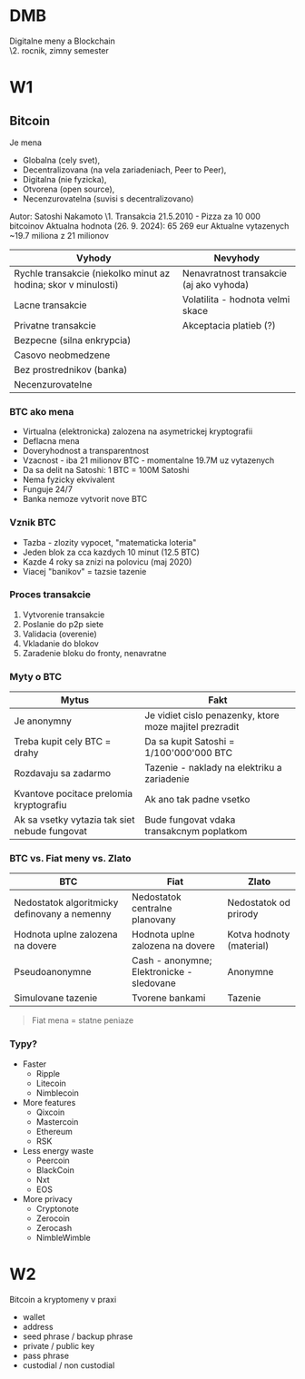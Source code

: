 # DMB
Digitalne meny a Blockchain  
\2. rocnik, zimny semester  

# W1
## Bitcoin
Je mena  
- Globalna (cely svet), 
- Decentralizovana (na vela zariadeniach, Peer to Peer),
- Digitalna (nie fyzicka), 
- Otvorena (open source), 
- Necenzurovatelna (suvisi s decentralizovano)

Autor: Satoshi Nakamoto
\1. Transakcia 21.5.2010 - Pizza za 10 000 bitcoinov
Aktualna hodnota (26. 9. 2024): 65 269 eur
Aktualne vytazenych ~19.7 miliona z 21 milionov

| Vyhody | Nevyhody |
|-|-|
| Rychle transakcie (niekolko minut az hodina; skor v minulosti) | Nenavratnost transakcie (aj ako vyhoda) |
| Lacne transakcie | Volatilita - hodnota velmi skace |
| Privatne transakcie | Akceptacia platieb (?) |
| Bezpecne (silna enkrypcia) |  |
| Casovo neobmedzene |  |
| Bez prostrednikov (banka) |  |
| Necenzurovatelne |  |

### BTC ako mena
- Virtualna (elektronicka) zalozena na asymetrickej kryptografii
- Deflacna mena 
- Doveryhodnost a transparentnost
- Vzacnost - iba 21 milionov BTC - momentalne 19.7M uz vytazenych
- Da sa delit na Satoshi: 1 BTC = 100M Satoshi
- Nema fyzicky ekvivalent
- Funguje 24/7
- Banka nemoze vytvorit nove BTC

### Vznik BTC
- Tazba - zlozity vypocet, "matematicka loteria"
- Jeden blok za cca kazdych 10 minut (12.5 BTC)
- Kazde 4 roky sa znizi na polovicu (maj 2020)
- Viacej "banikov" = tazsie tazenie

### Proces transakcie
1. Vytvorenie transakcie
2. Poslanie do p2p siete
3. Validacia (overenie)
4. Vkladanie do blokov
5. Zaradenie bloku do fronty, nenavratne 

### Myty o BTC
| Mytus | Fakt |
|-|-| 
| Je anonymny | Je vidiet cislo penazenky, ktore moze majitel prezradit |
| Treba kupit cely BTC = drahy | Da sa kupit Satoshi = 1/100'000'000 BTC |
| Rozdavaju sa zadarmo | Tazenie - naklady na elektriku a zariadenie |
| Kvantove pocitace prelomia kryptografiu | Ak ano tak padne vsetko |
| Ak sa vsetky vytazia tak siet nebude fungovat | Bude fungovat vdaka transakcnym poplatkom |

### BTC vs. Fiat meny vs. Zlato
| BTC                                          | Fiat                                       | Zlato                    |
| -------------------------------------------- | ------------------------------------------ | ------------------------ |
| Nedostatok algoritmicky definovany a nemenny | Nedostatok centralne planovany             | Nedostatok od prirody    |
| Hodnota uplne zalozena na dovere             | Hodnota uplne zalozena na dovere           | Kotva hodnoty (material) |
| Pseudoanonymne                               | Cash - anonymne;  Elektronicke - sledovane | Anonymne                 |
| Simulovane tazenie                           | Tvorene bankami                            | Tazenie                  |

> Fiat mena = statne peniaze

### Typy?
- Faster
    - Ripple
    - Litecoin
    - Nimblecoin
- More features
    - Qixcoin
    - Mastercoin
    - Ethereum
    - RSK
- Less energy waste
    - Peercoin
    - BlackCoin
    - Nxt
    - EOS
- More privacy 
    - Cryptonote
    - Zerocoin
    - Zerocash
    - NimbleWimble

# W2
Bitcoin a kryptomeny v praxi

- wallet
- address
- seed phrase / backup phrase
- private / public key
- pass phrase
- custodial / non custodial

